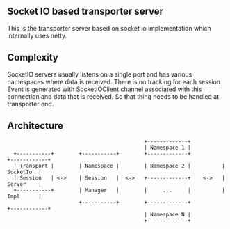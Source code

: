 ## Socket IO based transporter server

This is the transporter server based on socket io implementation which internally uses netty.

## Complexity

SocketIO servers usually listens on a single port and has various namespaces where data is received. There is no tracking
for each session. Event is generated with SocketIOClient channel associated with this connection and data that is received.
So that thing needs to be handled at transporter end.

## Architecture

```
                                            +-------------+
                                            | Namespace 1 |
  +-----------+        +-----------+        +-------------+          +------------+
  | Transport |        | Namespace |        | Namespace 2 |          |  SocketIo  |
  | Session   | <->    | Session   |  <->   +-------------+    <->   |  Server    |
  +-----------+        | Manager   |        |     ...     |          |  Impl      |
                       +-----------+        +-------------+          +------------+
                                            | Namespace N |
                                            +-------------+
```
















